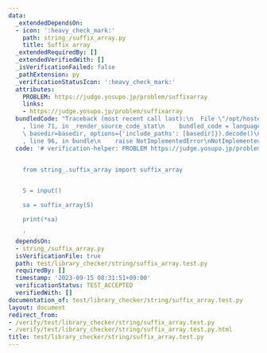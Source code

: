 ```yaml
---
data:
  _extendedDependsOn:
  - icon: ':heavy_check_mark:'
    path: string_/suffix_array.py
    title: Suffix array
  _extendedRequiredBy: []
  _extendedVerifiedWith: []
  _isVerificationFailed: false
  _pathExtension: py
  _verificationStatusIcon: ':heavy_check_mark:'
  attributes:
    PROBLEM: https://judge.yosupo.jp/problem/suffixarray
    links:
    - https://judge.yosupo.jp/problem/suffixarray
  bundledCode: "Traceback (most recent call last):\n  File \"/opt/hostedtoolcache/PyPy/3.10.13/x64/lib/pypy3.10/site-packages/onlinejudge_verify/documentation/build.py\"\
    , line 71, in _render_source_code_stat\n    bundled_code = language.bundle(stat.path,\
    \ basedir=basedir, options={'include_paths': [basedir]}).decode()\n  File \"/opt/hostedtoolcache/PyPy/3.10.13/x64/lib/pypy3.10/site-packages/onlinejudge_verify/languages/python.py\"\
    , line 96, in bundle\n    raise NotImplementedError\nNotImplementedError\n"
  code: '# verification-helper: PROBLEM https://judge.yosupo.jp/problem/suffixarray


    from string_.suffix_array import suffix_array


    S = input()

    sa = suffix_array(S)

    print(*sa)

    '
  dependsOn:
  - string_/suffix_array.py
  isVerificationFile: true
  path: test/library_checker/string/suffix_array.test.py
  requiredBy: []
  timestamp: '2023-09-15 08:31:51+09:00'
  verificationStatus: TEST_ACCEPTED
  verifiedWith: []
documentation_of: test/library_checker/string/suffix_array.test.py
layout: document
redirect_from:
- /verify/test/library_checker/string/suffix_array.test.py
- /verify/test/library_checker/string/suffix_array.test.py.html
title: test/library_checker/string/suffix_array.test.py
---
```

